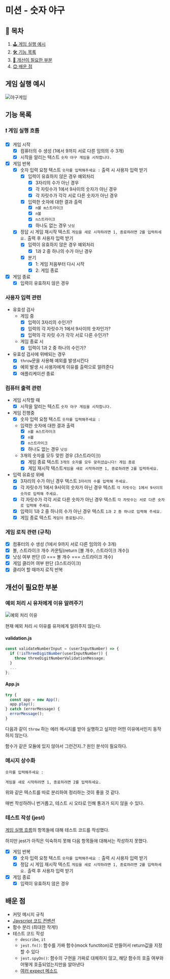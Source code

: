 # 미션 - 숫자 야구

## 📝 목차

1. [🕹 게임 실행 예시](#게임-실행-예시)
2. [🛠 기능 목록](#기능-목록)
3. [🤔 개선이 필요한 부분](#개선이-필요한-부분)
4. [😊 배운 점](#배운-점)

## 게임 실행 예시

![야구게임](https://user-images.githubusercontent.com/33623078/200571464-4054b05b-a07f-4a2b-88b7-660bb9fc00d7.gif)

## 기능 목록

### ❗️ 게임 실행 흐름

- [x] 게임 시작
  - [x] 컴퓨터의 수 생성 (1에서 9까지 서로 다른 임의의 수 3개)
  - [x] 시작을 알리는 텍스트 `숫자 야구 게임을 시작합니다.`
- [x] 게임 반복
  - [x] 숫자 입력 요청 텍스트 `숫자를 입력해주세요 :` 출력 시 사용자 입력 받기
    - [x] 입력이 유효하지 않은 경우 예외처리
      - [x] 3자리의 수가 아닌 경우
      - [x] 각 자릿수가 1에서 9사이의 숫자가 아닌 경우
      - [x] 각 자릿수가 각각 서로 다른 숫자가 아닌 경우
    - [x] 입력한 숫자에 대한 결과 출력
      - [x] `n볼 m스트라이크`
      - [x] `n볼`
      - [x] `n스트라이크`
      - [x] 하나도 없는 경우 `낫싱`
  - [x] 정답 시 게임 재시작 텍스트 `게임을 새로 시작하려면 1, 종료하려면 2를 입력하세요.` 출력 후 사용자 입력 받기
    - [x] 입력이 유효하지 않은 경우 예외처리
      - [x] 1과 2 중 하나의 수가 아닌 경우
    - [x] 분기
      - [x] 1: 게임 처음부터 다시 시작
      - [x] 2: 게임 종료
- [x] 게임 종료
  - [x] 입력이 유효하지 않은 경우

### 사용자 입력 관련

- 유효성 검사
  - 게임 중
    - [x] 입력이 3자리의 수인가?
    - [x] 입력의 각 자릿수가 1에서 9사이의 숫자인가?
    - [x] 입력의 각 자릿 수가 각각 서로 다른 수인가?
  - 게임 종료 시
    - [x] 입력이 1과 2 중 하나의 수인가?
- 유효성 검사에 위배되는 경우
  - [x] `throw`문을 사용해 예외를 발생시킨다
  - [x] 예외 발생 시 사용자에게 이유를 출력으로 알려준다
  - [x] 애플리케이션 종료

### 컴퓨터 출력 관련

- 게임 시작할 때
  - [x] 시작을 알리는 텍스트 `숫자 야구 게임을 시작합니다.`
- 게임 진행중
  - [x] 숫자 입력 요청 텍스트 `숫자를 입력해주세요 :`
  - 입력한 숫자에 대한 결과 출력
    - [x] `n볼 m스트라이크`
    - [x] `n볼`
    - [x] `n스트라이크`
    - [x] 하나도 없는 경우 `낫싱`
  - 3개의 숫자를 모두 맞힌 경우 (3스트라이크)
    - [x] 게임 종료 텍스트 `3개의 숫자를 모두 맞히셨습니다! 게임 종료`
    - [x] 게임 재시작 텍스트`게임을 새로 시작하려면 1, 종료하려면 2를 입력하세요.`
- 입력 유효성 위배
  - [x] 3자리의 수가 아닌 경우 텍스트 `3자리의 수를 입력해 주세요.`
  - [x] 각 자릿수가 1에서 9사이의 숫자가 아닌 경우 텍스트 `각 자릿수는 1에서 9사이의 숫자로 입력해 주세요.`
  - [x] 각 자릿수가 각각 서로 다른 숫자가 아닌 경우 텍스트 `각 자릿수는 서로 다른 숫자로 입력해 주세요.`
  - [x] 입력이 1과 2 중 하나의 수가 아닌 경우 텍스트 `1과 2 중 하나로 입력해 주세요.`
  - [x] 게임 종료 텍스트 `게임이 종료됩니다.`

### 게임 로직 관련 (규칙)

- [x] 컴퓨터의 수 생성 (1에서 9까지 서로 다른 임의의 수 3개)
- [x] 볼, 스트라이크 개수 카운팅(return [볼 개수, 스트라이크 개수])
- [x] 낫싱 여부 판단 (0 === 볼 개수 === 스트라이크 개수)
- [x] 게임 클리어 여부 판단 (3스트라이크)
- [x] 클리어 할 때까지 로직 반복

## 개선이 필요한 부분

### 예외 처리 시 유저에게 이유 알려주기

![예외 처리 이유](https://user-images.githubusercontent.com/33623078/200576683-ddefabc5-174b-4e2d-890e-cf1c3494d6f0.gif)

현재 예외 처리 시 이유를 유저에게 알려주지 않는다.

#### validation.js

```js
const validateNumberInput = (userInputNumber) => {
  if (!isThreeDigitNumber(userInputNumber)) {
    throw threeDigitNumberValidationMessage;
  }
  ...
};
```

#### App.js

```js
try {
  const app = new App();
  app.play();
} catch (errorMessage) {
  errorMessage();
}
```

다음과 같이 `throw` 하는 에러 메시지를 받아 실행하고 싶지만 어떤 이유에서인지 동작하지 않는다.

함수가 같은 모듈에 있지 않아서 그런건지..? 원인 분석이 필요하다.

### 메시지 상수화

`숫자를 입력해주세요 : `

`게임을 새로 시작하려면 1, 종료하려면 2를 입력하세요.`

위와 같은 텍스트를 따로 분리하여 정리하는 것이 좋을 것 같다.

매번 작성하려니 번거롭고, 테스트 시 오타로 인해 통과가 되지 않을 수 있다.

### 테스트 작성 (jest)

[게임 실행 흐름](#기능-목록)의 항목들에 대해 테스트 코드를 작성했다.

하지만 jest가 아직은 익숙하지 못해 다음 항목들에 대해서는 작성하지 못했다.

- [x] 게임 반복
  - [x] 숫자 입력 요청 텍스트 `숫자를 입력해주세요 :` 출력 시 사용자 입력 받기
  - [x] 정답 시 게임 재시작 텍스트 `게임을 새로 시작하려면 1, 종료하려면 2를 입력하세요.` 출력 후 사용자 입력 받기
- [x] 게임 종료
  - [x] 입력이 유효하지 않은 경우

## 배운 점

- 커밋 메시지 규칙
- [Javscript 코드 컨벤션](https://github.com/airbnb/javascript)
- 함수 분리 (최대한 작게!)
- 테스트 코드 작성
  - `describe`, `it`
  - `jest.fn()`: 함수를 가짜 함수(mock functiton)로 만들어서 return값을 지정할 수 있다
  - `jest.spyOn()`: 함수의 구현을 가짜로 대체하지 않고, 해당 함수의 호출 여부와 어떻게 호출되었는지만을 알아낸다
  - [여러 expect 메소드](https://jestjs.io/docs/expect)
